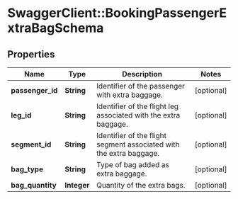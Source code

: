 # SwaggerClient::BookingPassengerExtraBagSchema

## Properties
Name | Type | Description | Notes
------------ | ------------- | ------------- | -------------
**passenger_id** | **String** | Identifier of the passenger with extra baggage. | [optional] 
**leg_id** | **String** | Identifier of the flight leg associated with the extra baggage. | [optional] 
**segment_id** | **String** | Identifier of the flight segment associated with the extra baggage. | [optional] 
**bag_type** | **String** | Type of bag added as extra baggage. | [optional] 
**bag_quantity** | **Integer** | Quantity of the extra bags. | [optional] 

